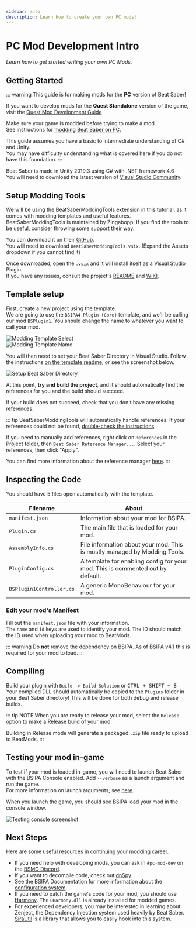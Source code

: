 ```yaml
---
sidebar: auto
description: Learn how to create your own PC mods!
---
```


# PC Mod Development Intro
_Learn how to get started writing your own PC Mods._

## Getting Started
::: warning
This guide is for making mods for the **PC** version of Beat Saber!

If you want to develop mods for the **Quest Standalone** version of the game, visit the [Quest Mod Development Guide](./quest-mod-dev-intro.md)

Make sure your game is modded before trying to make a mod.  
See instructions for [modding Beat Saber on PC.](/pc-modding.md)

This guide assumes you have a basic to intermediate understanding of C# and Unity.  
You may have difficulty understanding what is covered here if you do not have this foundation.
:::

Beat Saber is made in Unity 2019.3 using C# with .NET framework 4.6  
You will need to download the latest version of [Visual Studio Community](https://visualstudio.microsoft.com/).

## Setup Modding Tools
We will be using the BeatSaberModdingTools extension in this tutorial,
as it comes with modding templates and useful features.  
BeatSaberModdingTools is maintained by Zingabopp.
If you find the tools to be useful, consider throwing some support their way.

You can download it on their [GitHub](https://github.com/Zingabopp/BeatSaberTemplates/releases/latest).  
You will need to download `BeatSaberModdingTools.vsix`. (Expand the Assets dropdown if you cannot find it)

Once downloaded, open the `.vsix` and it will install itself as a Visual Studio Plugin.  
If you have any issues, consult the project's [README](https://github.com/Zingabopp/BeatSaberModdingTools#readme) and [WIKI](https://github.com/Zingabopp/BeatSaberModdingTools/wiki).

## Template setup
First, create a new project using the template.  
We are going to use the `BSIPA4 Plugin (Core)` template, and we'll be calling our mod `BSPlugin1`.
You should change the name to whatever you want to call your mod.

![Modding Template Select](~@images/modding/modding-template-select.png "Modding Template Select")  
![Modding Template Name](~@images/modding/modding-template-name.png "Modding Template Name")

You will then need to set your Beat Saber Directory in Visual Studio.
Follow the instructions [on the template readme](https://github.com/Zingabopp/BeatSaberModdingTools#how-to-use),
or see the screenshot below.

![Setup Beat Saber Directory](~@images/modding/setup-bs-directory.png "Setup Beat Saber Directory")

At this point, **try and build the project**, and it should automatically find the
references for you and the build should succeed.

If your build does not succeed, check that you don't have any missing references.

::: tip
BeatSaberModdingTools will automatically handle references. If your references could not be found, [double-check the instructions](https://github.com/Zingabopp/BeatSaberModdingTools#how-to-use).

If you need to manually add references, right click on `References` in the Project folder, then `Beat Saber Reference Manager...`.
Select your references, then click "Apply".

You can find more information about the reference manager [here](https://github.com/Zingabopp/BeatSaberModdingTools/wiki/Adding-References).
:::

## Inspecting the Code
You should have 5 files open automatically with the template.

| Filename | About |
| - | - |
| `manifest.json` | Information about your mod for BSIPA. |
| `Plugin.cs` | The main file that is loaded for your mod. |
| `AssemblyInfo.cs` | File information about your mod. This is mostly managed by Modding Tools. |
| `PluginConfig.cs` | A template for enabling config for your mod. This is commented out by default. |
| `BSPlugin1Controller.cs` | A generic MonoBehaviour for your mod. |

### Edit your mod's Manifest
Fill out the `manifest.json` file with your information.  
The `name` and `id` keys are used to identify your mod.
The ID should match the ID used when uploading your mod to BeatMods.

::: warning
Do **not** remove the dependency on BSIPA. As of BSIPA v4.1 this is required for your mod to load.
:::

## Compiling
Build your plugin with `Build -> Build Solution` or <kbd>CTRL + SHIFT + B</kbd>  
Your compiled DLL should automatically be copied to the `Plugins` folder in your Beat Saber directory!
This will be done for both debug and release builds.

::: tip NOTE
When you are ready to release your mod, select the `Release` option to make a Release build of your mod.

Building in Release mode will generate a packaged `.zip` file ready to upload to BeatMods.
:::

## Testing your mod in-game
To test if your mod is loaded in-game, you will need to launch Beat Saber with the BSIPA Console enabled.
Add `--verbose` as a launch argument and run the game.  
For more information on launch arguments, see [here](./#launch-args).

When you launch the game, you should see BSIPA load your mod in the console window.

![Testing console screenshot](~@images/modding/testing-console.png "Testing console screenshot")

## Next Steps
Here are some useful resources in continuing your modding career.

* If you need help with developing mods, you can ask in `#pc-mod-dev` on the [BSMG Discord](https://discord.gg/beatsabermods).
* If you want to decompile code, check out [dnSpy](https://github.com/dnSpy/dnSpy/releases)
* See the BSIPA Documentation for more information about the [configuration system](https://bsmg.github.io/BeatSaber-IPA-Reloaded/tags/4.1.3/articles/start-dev.html#configuring-your-plugin).
* If you need to patch the game's code for your mod, you should use [Harmony](https://github.com/pardeike/Harmony#readme).
  The `0Harmony.dll` is already installed for modded games.
* For experienced developers, you may be interested in learning about Zenject, the Dependency Injection system used heavily
  by Beat Saber. [SiraUtil](https://github.com/Auros/SiraUtil#readme) is a library that allows you to easily hook
  into this system.
